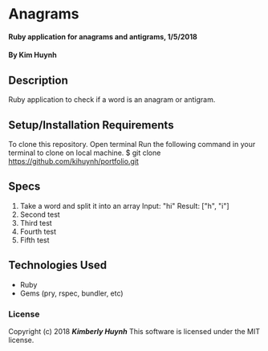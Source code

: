 # Anagrams

#### Ruby application for anagrams and antigrams, 1/5/2018

#### By Kim Huynh

## Description

Ruby application to check if a word is an anagram or antigram.

## Setup/Installation Requirements

To clone this repository.
Open terminal
Run the following command in your terminal to clone on local machine.
$ git clone https://github.com/kihuynh/portfolio.git

## Specs

1. Take a word and split it into an array
   Input: "hi"
   Result: ["h", "i"]
2. Second test
3. Third test
4. Fourth test
5. Fifth test


## Technologies Used

* Ruby
* Gems (pry, rspec, bundler, etc)

### License

Copyright (c) 2018 **_Kimberly Huynh_**
This software is licensed under the MIT license.
